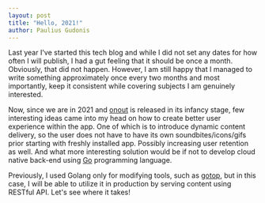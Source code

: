 ```yaml
---
layout: post
title: "Hello, 2021!"
author: Paulius Gudonis
---
```


Last year I've started this tech blog and while I did not set any dates for how often I will publish, I had a gut feeling that it should be once a month. Obviously, that did not happen. However, I am still happy that I managed to write something approximately once every two months and most importantly, keep it consistent while covering subjects I am genuinely interested. 

Now, since we are in 2021 and [onout](https://apps.apple.com/us/app/onout/id1519661301?ign-mpt=uo%3D4) is released in its infancy stage, few interesting ideas came into my head on how to create better user experience within the app. One of which is to introduce dynamic content delivery, so the user does not have to have its own soundbites/icons/gifs prior starting with freshly installed app. Possibly increasing user retention as well. And what more interesting solution would be if not to develop cloud native back-end using [Go](https://golang.org) programming language.

Previously, I used Golang only for modifying tools, such as [gotop](https://github.com/cjbassi/gotop), but in this case, I will be able to utilize it in production by serving content using RESTful API. Let's see where it takes!